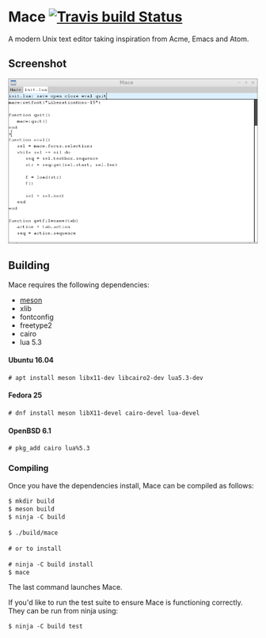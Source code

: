 # Mace [![Travis build Status](https://travis-ci.org/DandyHQ/mace.svg?branch=master)](https://travis-ci.org/DandyHQ/mace)

A modern Unix text editor taking inspiration from Acme, Emacs and
Atom.

## Screenshot
![Screenshot](https://github.com/DandyHQ/mace-design/blob/master/screenshot.png)

## Building

Mace requires the following dependencies:

 - [meson](https://github.com/mesonbuild/meson)
 - xlib
 - fontconfig
 - freetype2
 - cairo
 - lua 5.3
 
#### Ubuntu 16.04 

```
# apt install meson libx11-dev libcairo2-dev lua5.3-dev
```

#### Fedora 25 

```
# dnf install meson libX11-devel cairo-devel lua-devel
```

#### OpenBSD 6.1

```
# pkg_add cairo lua%5.3
```

### Compiling

Once you have the dependencies install, Mace can be compiled as 
follows:

```
$ mkdir build
$ meson build
$ ninja -C build

$ ./build/mace

# or to install

# ninja -C build install
$ mace

```

The last command launches Mace.

If you'd like to run the test suite to ensure Mace is functioning 
correctly. They can be run from ninja using:

```
$ ninja -C build test
```
